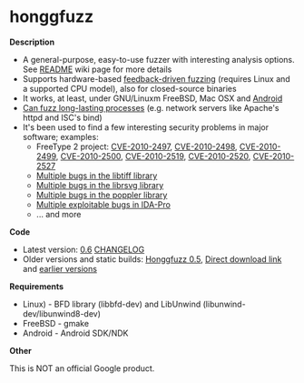 # honggfuzz #

**Description**

  * A general-purpose, easy-to-use fuzzer with interesting analysis options. See [README](https://github.com/google/honggfuzz/blob/master/README.md) wiki page for more details
  * Supports hardware-based [feedback-driven fuzzing](https://github.com/google/honggfuzz/blob/master/docs/FeedbackDrivenFuzzing.md) (requires Linux and a supported CPU model), also for closed-source binaries
  * It works, at least, under GNU/Linuxm FreeBSD, Mac OSX and [Android](https://github.com/google/honggfuzz/blob/master/docs/Android.md)
  * [Can fuzz long-lasting processes](https://github.com/google/honggfuzz/blob/master/docs/AttachingToPid.md) (e.g. network servers like Apache's httpd and ISC's bind)
  * It's been used to find a few interesting security problems in major software; examples:
    * FreeType 2 project: [CVE-2010-2497](https://bugzilla.redhat.com/show_bug.cgi?id=CVE-2010-2497), [CVE-2010-2498](https://bugzilla.redhat.com/show_bug.cgi?id=CVE-2010-2498), [CVE-2010-2499](https://bugzilla.redhat.com/show_bug.cgi?id=CVE-2010-2499), [CVE-2010-2500](https://bugzilla.redhat.com/show_bug.cgi?id=CVE-2010-2500), [CVE-2010-2519](https://bugzilla.redhat.com/show_bug.cgi?id=CVE-2010-2519), [CVE-2010-2520](https://bugzilla.redhat.com/show_bug.cgi?id=CVE-2010-2520), [CVE-2010-2527](https://bugzilla.redhat.com/show_bug.cgi?id=CVE-2010-2527)
    * [Multiple bugs in the libtiff library](http://bugzilla.maptools.org/buglist.cgi?query_format=advanced;emailreporter1=1;email1=robert@swiecki.net;product=libtiff;emailtype1=substring)
    * [Multiple bugs in the librsvg library](https://bugzilla.gnome.org/buglist.cgi?query_format=advanced;emailreporter1=1;email1=robert%40swiecki.net;product=librsvg;emailtype1=substring)
    * [Multiple bugs in the poppler library](http://lists.freedesktop.org/archives/poppler/2010-November/006726.html)
    * [Multiple exploitable bugs in IDA-Pro](https://www.hex-rays.com/bugbounty.shtml)
    * ... and more

**Code**
  * Latest version: [0.6](https://github.com/google/honggfuzz/releases/tag/0.6) [CHANGELOG](https://github.com/google/honggfuzz/blob/master/CHANGELOG)
  * Older versions and static builds: [Honggfuzz 0.5](https://docs.google.com/file/d/0B86hdL7CeBvAX1NzMkMtUzN4Rms/view), [Direct download link](https://docs.google.com/uc?id=0B86hdL7CeBvAX1NzMkMtUzN4Rms&export=download) and [earlier versions](https://drive.google.com/folderview?id=0B86hdL7CeBvAfmJXcTJCeTJSeFdHd3E5Q3VGZFdCY192aVBxcHJSbkIyUVZGMG9ualJ6aE0&usp=sharing)

**Requirements**
  * Linux) - BFD library (libbfd-dev) and LibUnwind (libunwind-dev/libunwind8-dev)
  * FreeBSD - gmake
  * Android - Android SDK/NDK

**Other**

This is NOT an official Google product.
